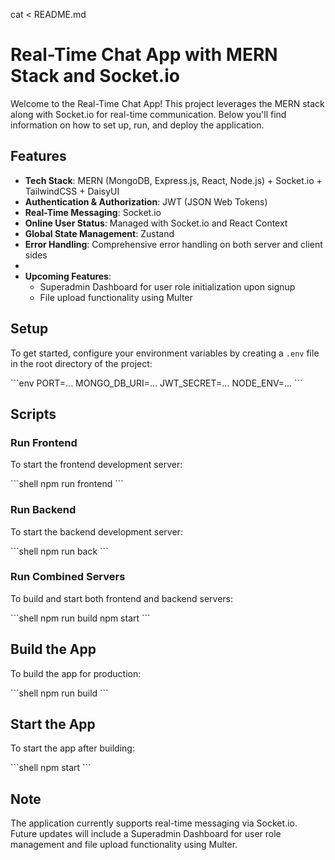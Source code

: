 cat <<EOL > README.md
# Real-Time Chat App with MERN Stack and Socket.io

Welcome to the Real-Time Chat App! This project leverages the MERN stack along with Socket.io for real-time communication. Below you'll find information on how to set up, run, and deploy the application.

## Features

- **Tech Stack**: MERN (MongoDB, Express.js, React, Node.js) + Socket.io + TailwindCSS + DaisyUI
- **Authentication & Authorization**: JWT (JSON Web Tokens)
- **Real-Time Messaging**: Socket.io
- **Online User Status**: Managed with Socket.io and React Context
- **Global State Management**: Zustand
- **Error Handling**: Comprehensive error handling on both server and client sides
- 
- **Upcoming Features**:
  - Superadmin Dashboard for user role initialization upon signup
  - File upload functionality using Multer

## Setup

To get started, configure your environment variables by creating a `.env` file in the root directory of the project:

\`\`\`env
PORT=...
MONGO_DB_URI=...
JWT_SECRET=...
NODE_ENV=...
\`\`\`

## Scripts

### Run Frontend

To start the frontend development server:

\`\`\`shell
npm run frontend
\`\`\`

### Run Backend

To start the backend development server:

\`\`\`shell
npm run back
\`\`\`

### Run Combined Servers

To build and start both frontend and backend servers:

\`\`\`shell
npm run build
npm start
\`\`\`

## Build the App

To build the app for production:

\`\`\`shell
npm run build
\`\`\`

## Start the App

To start the app after building:

\`\`\`shell
npm start
\`\`\`

## Note

The application currently supports real-time messaging via Socket.io. Future updates will include a Superadmin Dashboard for user role management and file upload functionality using Multer.


